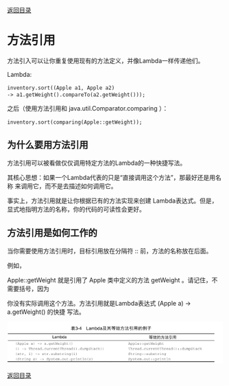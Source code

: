 [返回目录](/README.md)

# 方法引用

方法引入可以让你重复使用现有的方法定义，并像Lambda一样传递他们。



Lambda:

```
inventory.sort((Apple a1, Apple a2)
-> a1.getWeight().compareTo(a2.getWeight()));
```

之后（使用方法引用和 java.util.Comparator.comparing ）：

```
inventory.sort(comparing(Apple::getWeight));
```

## 为什么要用方法引用

方法引用可以被看做仅仅调用特定方法的Lambda的一种快捷写法。

其核心思想：如果一个Lambda代表的只是“直接调用这个方法”，那最好还是用名称
来调用它，而不是去描述如何调用它。

事实上，方法引用就是让你根据已有的方法实现来创建
Lambda表达式。但是，显式地指明方法的名称，你的代码的可读性会更好。

## 方法引用是如何工作的

当你需要使用方法引用时，目标引用放在分隔符 :: 前，方法的名称放在后面。

例如，

Apple::getWeight 就是引用了 Apple 类中定义的方法 getWeight 。请记住，不需要括号，因为

你没有实际调用这个方法。方法引用就是Lambda表达式 \(Apple a\) -&gt; a.getWeight\(\) 的快捷
写法。

![](../assets/import08.png)

[返回目录](#)


